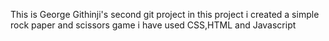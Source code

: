 This is George Githinji's second git project
in this project i created a simple rock paper and scissors game 
i have used CSS,HTML and Javascript
